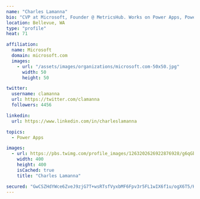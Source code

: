 ```yaml
---
name: "Charles Lamanna"
bio: "CVP at Microsoft, Founder @ MetricsHub. Works on Power Apps, Power Automate, Power Virtual Agent, Common Data Service and Dynamics 365."
location: Bellevue, WA
type: "profile"
heat: 71

affiliation:
  name: Microsoft
  domain: microsoft.com
  images:
    - url: "/assets/images/organizations/microsoft.com-50x50.jpg"
      width: 50
      height: 50

twitter:
  username: clamanna
  url: https://twitter.com/clamanna
  followers: 4456

linkedin:
  url: https://www.linkedin.com/in/charleslamanna

topics:
  - Power Apps

images:
  - url: https://pbs.twimg.com/profile_images/1263202626922876928/g6qGbHZ-_400x400.jpg
    width: 400
    height: 400
    isCached: true
    title: "Charles Lamanna"

secured: "GwCSZHdYWce6ZveJ9zjG7T+wsRTsfVyxbMF6Fpv3r5FL1wIX6f1u/ogX6T5/HW/VyIER6Ef30/8n0eszjOx/Viv32gZwe4PD+/WctwOeBKvNnyQBxe2PU9bcuKQZrX27wcP0UjPt55tmLu2ygJwe3Zz+kU4u7HnSXDRDIPpdfbPqsZs5mD0VVUt2iKIDHEIomi9m8UpYdAYZKfJUk/O50zwjnmoHMLPuHwse9oylwuld5AKHvJGk6/nsxWljD7NZ8+Pnz/xDd6rg600rK6xtTwhMGwXxVNU9ZnmSVf6sV8Et72MPzaEfZka9ZpVBf+7V/69vfnpVgCe32FN9yStzbtUBh3LnBaU5vE+NSVcQP/j4njqL7RoZSBtJu4GuAeqQaE4Yy+F1ZDmnDZ7Ms1EbF0PXBQnd8l7CSKWhR/jbOHs=;wCXreSIvpbPldNW1VKj/qA=="
---
```



